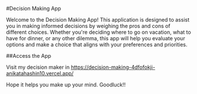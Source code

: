 #Decision Making App

Welcome to the Decision Making App! This application is designed to assist you in making informed decisions by weighing the pros and cons of different choices. Whether you're deciding where to go on vacation, what to have for dinner, or any other dilemma, this app will help you evaluate your options and make a choice that aligns with your preferences and priorities.

##Access the App

Visit my decision maker in https://decision-making-4dfofokji-anikatahashin10.vercel.app/

Hope it helps you make up your mind. Goodluck!!
